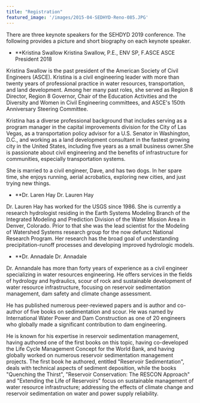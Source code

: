 ```yaml
---
title: "Registration"
featured_image: '/images/2015-04-SEDHYD-Reno-085.JPG'
---
```


There are three keynote speakers for the SEHDYD 2019 conference. The following provides a picture and short biography on each keynote speaker.

* **Kristina Swallow
Kristina Swallow, P.E., ENV SP, F.ASCE
ASCE President 2018

Kristina Swallow is the past president of the American Society of Civil Engineers (ASCE). Kristina is a civil engineering leader with more than 
twenty years of professional practice in water resources, transportation, and land development. Among her many past roles, she served as Region 8 Director, 
Region 8 Governor, Chair of the Education Activities and the Diversity and Women in Civil Engineering committees, and ASCE's 150th Anniversary Steering Committee.  

Kristina has a diverse professional background that includes serving as a program manager in the capital improvements division for the City of Las Vegas, 
as a transportation policy advisor for a U.S. Senator in Washington, D.C., and working as a land development consultant in the fastest growing city in the 
United States, including five years as a small business owner.She is passionate about civil engineering and the benefits of infrastructure for communities, 
especially transportation systems. 

She is married to a civil engineer, Dave, and has two dogs. In her spare time, she enjoys running, aerial acrobatics, exploring new cities, and just trying new things.


* **Dr. Laren Hay
Dr. Lauren Hay

Dr. Lauren Hay has worked for the USGS since 1986. She is currently a research hydrologist residing in the Earth Systems Modeling Branch of the 
Integrated Modeling and Prediction Division of the Water Mission Area in Denver, Colorado. Prior to that she was the lead scientist for the 
Modeling of Watershed Systems research group for the now defunct National Research Program. Her research has the broad goal of understanding 
precipitation-runoff processes and developing improved hydrologic models.

* **Dr. Annadale
Dr. Annadale

Dr. Annandale has more than forty years of experience as a civil engineer specializing in water resources engineering.  He offers services in the 
fields of hydrology and hydraulics, scour of rock and sustainable development of water resource infrastructure, focusing on reservoir sedimentation 
management, dam safety and climate change assessment.

He has published numerous peer-reviewed papers and is author and co-author of five books on sedimentation and scour. He was named by International Water 
Power and Dam Construction as one of 20 engineers who globally made a significant contribution to dam engineering. 

He is known for his expertise in reservoir sedimentation management, having authored one of the first books on this topic, having co-developed the 
Life Cycle Management Concept for the World Bank, and having globally worked on numerous reservoir sedimentation management projects. The first book 
he authored, entitled "Reservoir Sedimentation", deals with technical aspects of sediment deposition, while the books "Quenching the Thirst", 
"Reservoir Conservation: The RESCON Approach" and "Extending the Life of Reservoirs" focus on sustainable management of water resource 
infrastructure; addressing the effects of climate change and reservoir sedimentation on water and power supply reliability.


